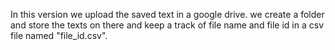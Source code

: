 In this version we upload the saved text in a google drive.
we create a folder and store the texts on there and keep a track of file name
and file id in a csv file named "file_id.csv".